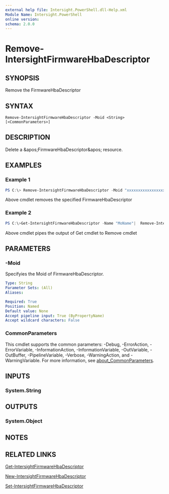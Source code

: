 ```yaml
---
external help file: Intersight.PowerShell.dll-Help.xml
Module Name: Intersight.PowerShell
online version:
schema: 2.0.0
---
```


# Remove-IntersightFirmwareHbaDescriptor

## SYNOPSIS
Remove the FirmwareHbaDescriptor

## SYNTAX

```
Remove-IntersightFirmwareHbaDescriptor -Moid <String> [<CommonParameters>]
```

## DESCRIPTION
Delete a &amp;apos;FirmwareHbaDescriptor&amp;apos; resource.

## EXAMPLES

### Example 1
```powershell
PS C:\> Remove-IntersightFirmwareHbaDescriptor -Moid "xxxxxxxxxxxxxxxxxxxxxxxxxxx"
```
Above cmdlet removes the specified FirmwareHbaDescriptor 

### Example 2
```powershell
PS C:\>Get-IntersightFirmwareHbaDescriptor -Name "MoName"|  Remove-IntersightFirmwareHbaDescriptor
```
Above cmdlet pipes the output of Get cmdlet to Remove cmdlet

## PARAMETERS

### -Moid
Specifyies the Moid of FirmwareHbaDescriptor.

```yaml
Type: String
Parameter Sets: (All)
Aliases:

Required: True
Position: Named
Default value: None
Accept pipeline input: True (ByPropertyName)
Accept wildcard characters: False
```

### CommonParameters
This cmdlet supports the common parameters: -Debug, -ErrorAction, -ErrorVariable, -InformationAction, -InformationVariable, -OutVariable, -OutBuffer, -PipelineVariable, -Verbose, -WarningAction, and -WarningVariable. For more information, see [about_CommonParameters](http://go.microsoft.com/fwlink/?LinkID=113216).

## INPUTS

### System.String

## OUTPUTS

### System.Object
## NOTES

## RELATED LINKS

[Get-IntersightFirmwareHbaDescriptor](./Get-IntersightFirmwareHbaDescriptor.md)

[New-IntersightFirmwareHbaDescriptor](./New-IntersightFirmwareHbaDescriptor.md)

[Set-IntersightFirmwareHbaDescriptor](./Set-IntersightFirmwareHbaDescriptor.md)

